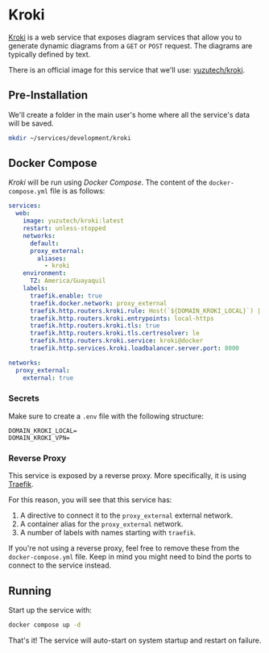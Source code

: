 # Kroki

[Kroki](https://kroki.io/) is a web service that exposes diagram services that allow you to generate dynamic diagrams from a `GET` or `POST` request. The diagrams are typically defined by text.

There is an official image for this service that we'll use: [yuzutech/kroki](https://hub.docker.com/r/yuzutech/kroki).

## Pre-Installation

We'll create a folder in the main user's home where all the service's data will be saved.

```bash
mkdir ~/services/development/kroki
```

## Docker Compose

*Kroki* will be run using *Docker Compose*. The content of the `docker-compose.yml` file is as follows:

```yaml
services:
  web:
    image: yuzutech/kroki:latest
    restart: unless-stopped
    networks:
      default:
      proxy_external:
        aliases:
          - kroki
    environment:
      TZ: America/Guayaquil
    labels:
      traefik.enable: true
      traefik.docker.network: proxy_external
      traefik.http.routers.kroki.rule: Host(`${DOMAIN_KROKI_LOCAL}`) || Host(`${DOMAIN_KROKI_VPN}`)
      traefik.http.routers.kroki.entrypoints: local-https
      traefik.http.routers.kroki.tls: true
      traefik.http.routers.kroki.tls.certresolver: le
      traefik.http.routers.kroki.service: kroki@docker
      traefik.http.services.kroki.loadbalancer.server.port: 8000

networks:
  proxy_external:
    external: true
```

### Secrets

Make sure to create a `.env` file with the following structure:

```text
DOMAIN_KROKI_LOCAL=
DOMAIN_KROKI_VPN=
```

### Reverse Proxy

This service is exposed by a reverse proxy. More specifically, it is using [Traefik](../networking/traefik.md).

For this reason, you will see that this service has:

1. A directive to connect it to the `proxy_external` external network.
2. A container alias for the `proxy_external` network.
3. A number of labels with names starting with `traefik`.

If you're not using a reverse proxy, feel free to remove these from the `docker-compose.yml` file.
Keep in mind you might need to bind the ports to connect to the service instead.

## Running

Start up the service with:

```bash
docker compose up -d
```

That's it! The service will auto-start on system startup and restart on failure.
